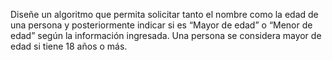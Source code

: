 Diseñe un algoritmo que permita solicitar tanto el nombre como la edad de una persona y posteriormente indicar si es “Mayor de edad” o “Menor de edad” según la información ingresada. Una persona se considera mayor de edad si tiene 18 años o más.
